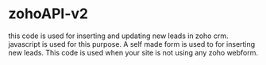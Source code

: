 # zohoAPI-v2

this code is used for inserting and updating new leads in zoho crm. 
javascript is used for this purpose.
A self made form is used to for inserting new leads.
This code is used when your site is not using any zoho webform.
